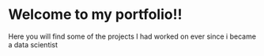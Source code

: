 # Welcome to my portfolio!!
Here you will find some of the projects I had worked on ever since i became a data scientist
